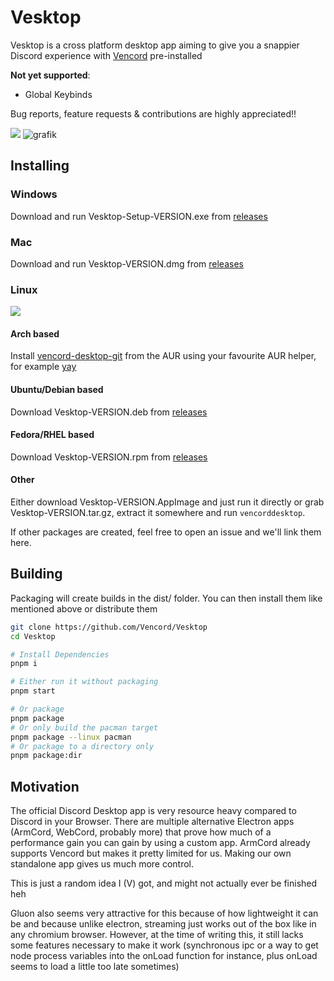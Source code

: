 # Vesktop

Vesktop is a cross platform desktop app aiming to give you a snappier Discord experience with [Vencord](https://github.com/Vendicated/Vencord) pre-installed

**Not yet supported**:
- Global Keybinds

Bug reports, feature requests & contributions are highly appreciated!!

![](https://github.com/Vencord/Vesktop/assets/45497981/8608a899-96a9-4027-9725-2cb02ba189fd)
![grafik](https://github.com/Vencord/Vesktop/assets/45497981/8701e5de-52c4-4346-a990-719cb971642e)


## Installing

### Windows

Download and run Vesktop-Setup-VERSION.exe from [releases](https://github.com/Vencord/Vesktop/releases/latest)

### Mac

Download and run Vesktop-VERSION.dmg from [releases](https://github.com/Vencord/Vesktop/releases/latest)

### Linux

[![](https://dl.flathub.org/assets/badges/flathub-badge-en.svg)](https://flathub.org/apps/dev.vencord.Vesktop)

#### Arch based

Install [vencord-desktop-git](https://aur.archlinux.org/packages/vencord-desktop-git) from the AUR using your favourite AUR helper, for example [yay](https://github.com/Jguer/yay)

#### Ubuntu/Debian based

Download Vesktop-VERSION.deb from [releases](https://github.com/Vencord/Vesktop/releases/latest)

#### Fedora/RHEL based

Download Vesktop-VERSION.rpm from [releases](https://github.com/Vencord/Vesktop/releases/latest)

#### Other

Either download Vesktop-VERSION.AppImage and just run it directly or grab Vesktop-VERSION.tar.gz, extract it somewhere and run `vencorddesktop`.

If other packages are created, feel free to open an issue and we'll link them here.

## Building

Packaging will create builds in the dist/ folder. You can then install them like mentioned above or distribute them

```sh
git clone https://github.com/Vencord/Vesktop
cd Vesktop

# Install Dependencies
pnpm i

# Either run it without packaging
pnpm start

# Or package
pnpm package
# Or only build the pacman target
pnpm package --linux pacman
# Or package to a directory only
pnpm package:dir
```

## Motivation

The official Discord Desktop app is very resource heavy compared to Discord in your Browser. There are multiple alternative Electron apps (ArmCord, WebCord, probably more) that prove how much of a performance gain you can gain by using a custom app. ArmCord already supports Vencord but makes it pretty limited for us. Making our own standalone app gives us much more control.

This is just a random idea I (V) got, and might not actually ever be finished heh

Gluon also seems very attractive for this because of how lightweight it can be and because unlike electron, streaming just works out of the box like in any chromium browser. However, at the time of writing this, it still lacks some features necessary to make it work (synchronous ipc or a way to get node process variables into the onLoad function for instance, plus onLoad seems to load a little too late sometimes)
